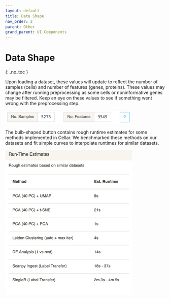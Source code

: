 ```yaml
---
layout: default
title: Data Shape
nav_order: 2
parent: Other
grand_parent: UI Components
---
```


# Data Shape
{: .no_toc }

Upon loading a dataset, these values will update to reflect the number of
samples (cells) and number of features (genes, proteins). These values
may change after running preprocessing as some cells or noninformative genes
may be filtered. Keep an eye on these values to see if something went
wrong with the preprocessing step.

<img src="../../../images/shape.png" width="400" class="center"/>

The bulb-shaped button contains rough runtime estimates for some
methods implemented in Cellar. We benchmarked these methods on our datasets
and fit simple curves to interpolate runtimes for similar datasets.

<img src="../../../images/runtimes.png" width="400" class="center"/>